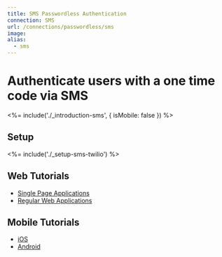 ```yaml
---
title: SMS Passwordless Authentication
connection: SMS
url: /connections/passwordless/sms
image:
alias:
  - sms
---
```


# Authenticate users with a one time code via SMS

<%= include('./_introduction-sms', { isMobile: false }) %>

## Setup

<%= include('./_setup-sms-twilio') %>

## Web Tutorials

 - [Single Page Applications](spa-sms)
 - [Regular Web Applications](regular-web-app-sms)

## Mobile Tutorials

 - [iOS](ios-sms-swift)
 - [Android](android-sms)